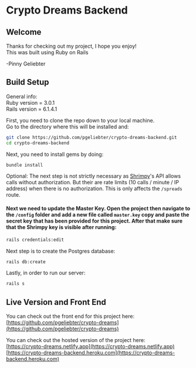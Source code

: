 # Crypto Dreams Backend

## Welcome

Thanks for checking out my project, I hope you enjoy!  
This was built using Ruby on Rails

-Pinny Geliebter

## Build Setup

General info:  
Ruby version = 3.0.1  
Rails version = 6.1.4.1

First, you need to clone the repo down to your local machine.  
Go to the directory where this will be installed and:
```bash
git clone https://github.com/pgeliebter/crypto-dreams-backend.git
cd crypto-dreams-backend
```


Next, you need to install gems by doing:
```bash
bundle install
```


Optional: The next step is not strictly necessary as [Shrimpy](https://developers.shrimpy.io/docs/#introduction)'s API allows calls without authorization. But their are rate limits (10 calls / minute / IP address) when there is no authorization. This is only affects the `/spreads` route.
#### Next we need to update the Master Key. Open the project then navigate to the `/config` folder and add a new file called `master.key` copy and paste the secret key that has been provided for this project.   After that make sure that the Shrimpy key is visible after running:
```bash
rails credentials:edit
```


Next step is to create the Postgres database:
```bash
rails db:create
```


Lastly, in order to run our server:
```bash
rails s
```


## Live Version and Front End

You can check out the front end for this project here:  
[https://github.com/pgeliebter/crypto-dreams](https://github.com/pgeliebter/crypto-dreams)

  
You can check out the hosted version of the project here:  
[https://crypto-dreams.netlify.app](https://crypto-dreams.netlify.app)  
[https://crypto-dreams-backend.heroku.com](https://crypto-dreams-backend.heroku.com)